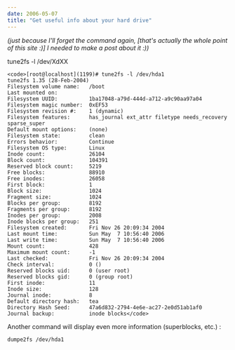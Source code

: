 ```yaml
---
date: 2006-05-07
title: "Get useful info about your hard drive"
---
```


_(just because I'll forget the command again, [that's actually the whole point of this site :)] I needed to make a post about it :))_

tune2fs -l /dev/XdXX
    
    <code>[root@localhost](1199)# tune2fs -l /dev/hda1
    tune2fs 1.35 (28-Feb-2004)
    Filesystem volume name:   /boot
    Last mounted on:          
    Filesystem UUID:          1ba17048-a79d-444d-a712-a9c90aa97a04
    Filesystem magic number:  0xEF53
    Filesystem revision #:    1 (dynamic)
    Filesystem features:      has_journal ext_attr filetype needs_recovery sparse_super
    Default mount options:    (none)
    Filesystem state:         clean
    Errors behavior:          Continue
    Filesystem OS type:       Linux
    Inode count:              26104
    Block count:              104391
    Reserved block count:     5219
    Free blocks:              88910
    Free inodes:              26058
    First block:              1
    Block size:               1024
    Fragment size:            1024
    Blocks per group:         8192
    Fragments per group:      8192
    Inodes per group:         2008
    Inode blocks per group:   251
    Filesystem created:       Fri Nov 26 20:09:34 2004
    Last mount time:          Sun May  7 10:56:40 2006
    Last write time:          Sun May  7 10:56:40 2006
    Mount count:              428
    Maximum mount count:      -1
    Last checked:             Fri Nov 26 20:09:34 2004
    Check interval:           0 ()
    Reserved blocks uid:      0 (user root)
    Reserved blocks gid:      0 (group root)
    First inode:              11
    Inode size:               128
    Journal inode:            8
    Default directory hash:   tea
    Directory Hash Seed:      47a6d832-2794-4e6e-ac27-2e0d51ab1af0
    Journal backup:           inode blocks</code>




Another command will display even more information (superblocks, etc.) :

`dumpe2fs /dev/hda1`
